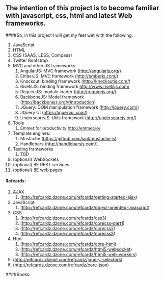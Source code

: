 ## The intention of this project is to become familiar with javascript, css, html and latest Web frameworks.

####So, in this project I will get my feet wet with the following:

1. JavaScript
1. HTML
1. CSS (SAAS, LESS, Compass)
1. Twitter Bootstrap
1. MVC and other JS frameworks:
    1. AngularJS: MVC framework (http://angularjs.org/)
    1. EmberJS: MVC framework (http://emberjs.com/)
    1. Knockout: binding framework (http://knockoutjs.com/)
    1. RivetsJS: binding framework http://www.rivetsjs.com/
    1. RequireJS: module loader (http://requirejs.org/)
    1. BackboneJS: Model framework (http://backbonejs.org/#introduction)
    1. JQuery: DOM manipulation framework (http://jquery.com/)
    1. JQuery UI (https://jqueryui.com/)
    1. UnderscoreJS: Utils framework (http://underscorejs.org/)
1. Tools
    1. Emmet for productivity http://emmet.io/
1. Template engines:
    1. Mustache (https://github.com/janl/mustache.js)
    1. Handlebars (http://handlebarsjs.com/)
1. Testing frameworks
    1. TBD
1. (optional) WebSockets
1. (optional) BE REST services
1. (optional) BE web pages


#### Refcards:
1. AJAX
    1. (http://refcardz.dzone.com/refcardz/getting-started-ajax)
1. JavaScript
    1. (http://refcardz.dzone.com/refcardz/object-oriented-javascript)
1. CSS
    1. (http://refcardz.dzone.com/refcardz/css3)
    1. (http://refcardz.dzone.com/refcardz/corecss-part1)
    1. (http://refcardz.dzone.com/refcardz/corecss2)
    1. (http://refcardz.dzone.com/refcardz/corecss3)
1. Html
    1. (http://refcardz.dzone.com/refcardz/core-html)
    1. (http://refcardz.dzone.com/refcardz/html5-websocket)
    1. (http://refcardz.dzone.com/refcardz/html5-web-workers)
1. (http://refcardz.dzone.com/refcardz/jquery-selectors)
1. (http://refcardz.dzone.com/refcardz/core-json)

####Books:

